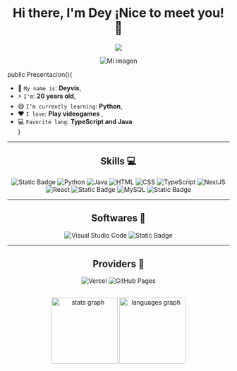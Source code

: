 <div align="center">
  <h1>Hi there, I'm Dey ¡Nice to meet you! 👋</h1>
</div>
<p align="center">
  <img src="https://komarev.com/ghpvc/?username=DeyCasGuerrero&color=green"/> 
</p>

<p align="center">
    <img src="https://i.pinimg.com/564x/15/bc/98/15bc984f09cf2eb04e17308311356844.jpg" alt="Mi imagen">
</p>

public Presentacion(){
   * 💬 `My name is`: **Deyvis**,
   * ⚡ `I'm`: **20 years old**,
   * 😄 `I’m currently learning`: **Python**,
   * ❤️ `I love`: **Play videogames**  ,
   * 💻 `Favorite lang`: **TypeScript and Java**  
}


<hr>
<h2 align="center"> Skills 💻 </h2>
<div align="center">
  <img alt="Static Badge" src="https://img.shields.io/badge/JavaScript-F7DF1E?style=flat&logo=javascript&logoColor=black">
  <img alt="Python" src="https://img.shields.io/badge/Python-14354C.svg?logo=python&logoColor=white">
  <img alt="Java" src="https://custom-icon-badges.demolab.com/badge/Java-007396.svg?logo=java&logoColor=white">
  <img alt="HTML" src="https://img.shields.io/badge/HTML-E34F26.svg?logo=html5&logoColor=white">
  <img alt="CSS" src="https://img.shields.io/badge/CSS-1572B6.svg?logo=css3&logoColor=white">
  <img alt="TypeScript" src="https://img.shields.io/badge/TypeScript-007ACC.svg?logo=typescript&logoColor=white">
  <img alt="NextJS" src="https://img.shields.io/badge/NextJS-000000.svg?logo=nextdotjs&logoColor=white">
  <img alt="React" src="https://img.shields.io/badge/React-61DAFB.svg?logo=react&logoColor=black">
  <img alt="Static Badge" src="https://img.shields.io/badge/SpringBot-green?style=flat&logo=spring&logoColor=white">
  <img alt="MySQL" src="https://img.shields.io/badge/MySQL-blue.svg?logo=mysql&logoColor=white">
  <img alt="Static Badge" src="https://img.shields.io/badge/Tailwind%20CSS-blue?style=flat-square&logo=tailwind%20css&labelColor=black">
</div>
<hr>
<h2 align="center"> Softwares 🔭 </h2>
<div align="center">
  <img alt="Visual Studio Code" src="https://img.shields.io/badge/Visual%20Studio%20Code-0078d7.svg?logo=visual-studio-code&logoColor=white">
  <img alt="Static Badge" src="https://img.shields.io/badge/NetBeans-blue?style=flat&logo=apache&logoColor=white">
</div>
<hr>
<div align="center">
  <h2 align="center"> Providers 💬 </h2>
  <img alt="Vercel" src="https://img.shields.io/badge/Vercel-000000.svg?logo=vercel&logoColor=white">
  <img alt="GitHub Pages" src="https://img.shields.io/badge/GitHub%20Pages-327FC7.svg?logo=github&logoColor=white">
</div>

##
<div align="center">
  <img src="https://github-readme-stats.vercel.app/api?username=DeyCasGuerrero&hide_title=false&hide_rank=false&show_icons=true&include_all_commits=true&count_private=true&disable_animations=false&theme=dracula&locale=en&hide_border=false" height="150" alt="stats graph"  />
  <img src="https://github-readme-stats.vercel.app/api/top-langs?username=DeyCasGuerrero&locale=en&hide_title=false&layout=compact&card_width=320&langs_count=5&theme=dracula&hide_border=false" height="150" alt="languages graph"  />
</div>

